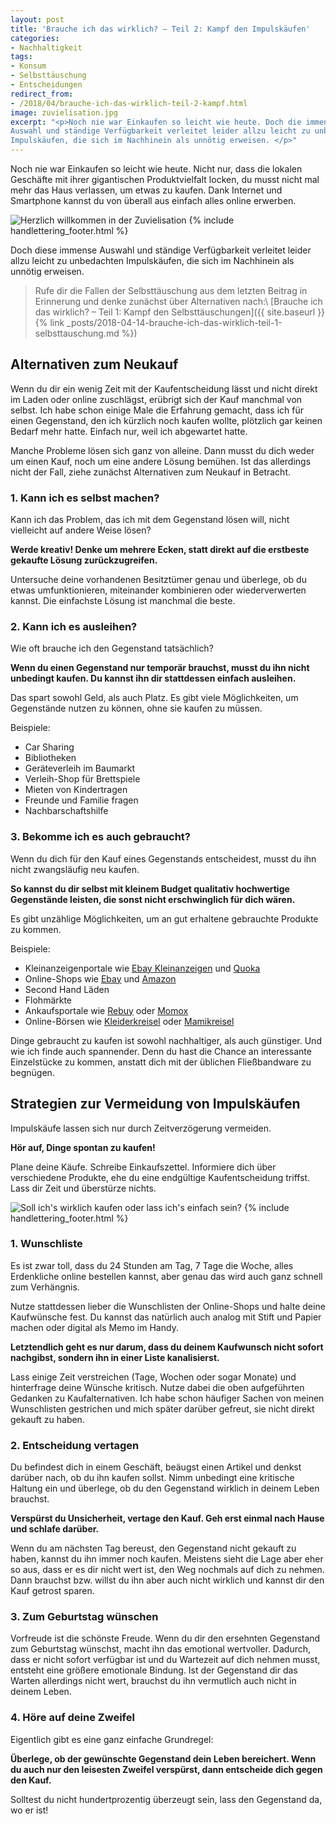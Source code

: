 ```yaml
---
layout: post
title: 'Brauche ich das wirklich? – Teil 2: Kampf den Impulskäufen'
categories:
- Nachhaltigkeit
tags:
- Konsum
- Selbsttäuschung
- Entscheidungen
redirect_from:
- /2018/04/brauche-ich-das-wirklich-teil-2-kampf.html
image: zuvielisation.jpg
excerpt: "<p>Noch nie war Einkaufen so leicht wie heute. Doch die immense
Auswahl und ständige Verfügbarkeit verleitet leider allzu leicht zu unbedachten
Impulskäufen, die sich im Nachhinein als unnötig erweisen. </p>"
---
```


Noch nie war Einkaufen so leicht wie heute. Nicht nur, dass die
lokalen Geschäfte mit ihrer gigantischen Produktvielfalt locken, du
musst nicht mal mehr das Haus verlassen, um etwas zu kaufen. Dank
Internet und Smartphone kannst du von überall aus einfach alles online
erwerben.

![Herzlich willkommen in der Zuvielisation]({{site.baseurl}}/assets/img/posts/zuvielisation.jpg)
{% include handlettering_footer.html %}

Doch diese immense Auswahl und ständige Verfügbarkeit verleitet leider
allzu leicht zu unbedachten Impulskäufen, die sich im Nachhinein als
unnötig erweisen.

> Rufe dir die Fallen der Selbsttäuschung aus dem letzten Beitrag in Erinnerung
und denke zunächst über Alternativen nach:\\
[Brauche ich das wirklich? – Teil 1: Kampf den Selbsttäuschungen]({{ site.baseurl }}{% link _posts/2018-04-14-brauche-ich-das-wirklich-teil-1-selbsttauschung.md %})

## Alternativen zum Neukauf

Wenn du dir ein wenig Zeit mit der Kaufentscheidung lässt und nicht
direkt im Laden oder online zuschlägst, erübrigt sich der Kauf manchmal
von selbst. Ich habe schon einige Male die Erfahrung gemacht, dass ich
für einen Gegenstand, den ich kürzlich noch kaufen wollte, plötzlich gar
keinen Bedarf mehr hatte. Einfach nur, weil ich abgewartet hatte.

Manche Probleme lösen sich ganz von alleine. Dann musst du dich weder um
einen Kauf, noch um eine andere Lösung bemühen. Ist das allerdings nicht
der Fall, ziehe zunächst Alternativen zum Neukauf in Betracht.

### 1. Kann ich es selbst machen?

Kann ich das Problem, das ich mit dem Gegenstand lösen will, nicht
vielleicht auf andere Weise lösen?

**Werde kreativ! Denke um mehrere Ecken, statt direkt auf die erstbeste
gekaufte Lösung zurückzugreifen.**

Untersuche deine vorhandenen Besitztümer genau und überlege, ob du etwas
umfunktionieren, miteinander kombinieren oder wiederverwerten kannst.
Die einfachste Lösung ist manchmal die beste.

### 2. Kann ich es ausleihen?

Wie oft brauche ich den Gegenstand tatsächlich?

**Wenn du einen Gegenstand nur temporär brauchst, musst du ihn nicht
unbedingt kaufen. Du kannst ihn dir stattdessen einfach ausleihen.**

Das spart sowohl Geld, als auch Platz. Es gibt viele Möglichkeiten, um
Gegenstände nutzen zu können, ohne sie kaufen zu müssen.

Beispiele:

-   Car Sharing
-   Bibliotheken
-   Geräteverleih im Baumarkt
-   Verleih-Shop für Brettspiele
-   Mieten von Kindertragen
-   Freunde und Familie fragen
-   Nachbarschaftshilfe

### 3. Bekomme ich es auch gebraucht?

Wenn du dich für den Kauf eines Gegenstands entscheidest, musst du ihn
nicht zwangsläufig neu kaufen.

**So kannst du dir selbst mit kleinem Budget qualitativ hochwertige
Gegenstände leisten, die sonst nicht erschwinglich für dich wären.**

Es gibt unzählige Möglichkeiten, um an gut erhaltene gebrauchte Produkte
zu kommen.

Beispiele:

-   Kleinanzeigenportale wie [Ebay
    Kleinanzeigen](http://ebay-kleinanzeigen.de/) und [Quoka](http://quoka.de/)
-   Online-Shops
    wie [Ebay](http://ebay.de/) und [Amazon](http://amazon.de/)
-   Second Hand Läden
-   Flohmärkte
-   Ankaufsportale
    wie [Rebuy](http://rebuy.de/) oder [Momox](http://momox.de/)
-   Online-Börsen
    wie [Kleiderkreisel](http://www.kleiderkreisel.de/) oder [Mamikreisel](http://www.mamikreisel.de/)

Dinge gebraucht zu kaufen ist sowohl nachhaltiger, als auch günstiger.
Und wie ich finde auch spannender. Denn du hast die Chance an
interessante Einzelstücke zu kommen, anstatt dich mit der üblichen
Fließbandware zu begnügen.

## Strategien zur Vermeidung von Impulskäufen

Impulskäufe lassen sich nur durch Zeitverzögerung vermeiden.

**Hör auf, Dinge spontan zu kaufen!**

Plane deine Käufe. Schreibe Einkaufszettel. Informiere dich über
verschiedene Produkte, ehe du eine endgültige Kaufentscheidung triffst.
Lass dir Zeit und überstürze nichts.

![Soll ich's wirklich kaufen oder lass ich's einfach sein?]({{site.baseurl}}/assets/img/posts/wirklich-kaufen.jpg)
{% include handlettering_footer.html %}

### 1. Wunschliste

Es ist zwar toll, dass du 24 Stunden am Tag, 7 Tage die Woche, alles
Erdenkliche online bestellen kannst, aber genau das wird auch ganz
schnell zum Verhängnis.

Nutze stattdessen lieber die Wunschlisten der Online-Shops und halte
deine Kaufwünsche fest. Du kannst das natürlich auch analog mit Stift
und Papier machen oder digital als Memo im Handy.

**Letztendlich geht es nur darum, dass du deinem Kaufwunsch nicht sofort
nachgibst, sondern ihn in einer Liste kanalisierst.**

Lass einige Zeit verstreichen (Tage, Wochen oder sogar Monate) und
hinterfrage deine Wünsche kritisch. Nutze dabei die oben aufgeführten
Gedanken zu Kaufalternativen. Ich habe schon häufiger Sachen von meinen
Wunschlisten gestrichen und mich später darüber gefreut, sie nicht
direkt gekauft zu haben.

### 2. Entscheidung vertagen

Du befindest dich in einem Geschäft, beäugst einen Artikel und denkst
darüber nach, ob du ihn kaufen sollst. Nimm unbedingt eine kritische
Haltung ein und überlege, ob du den Gegenstand wirklich in deinem Leben
brauchst.

**Verspürst du Unsicherheit, vertage den Kauf. Geh erst einmal nach
Hause und schlafe darüber.**

Wenn du am nächsten Tag bereust, den Gegenstand nicht gekauft zu haben,
kannst du ihn immer noch kaufen. Meistens sieht die Lage aber eher so
aus, dass er es dir nicht wert ist, den Weg nochmals auf dich zu nehmen.
Dann brauchst bzw. willst du ihn aber auch nicht wirklich und kannst dir
den Kauf getrost sparen.

### 3. Zum Geburtstag wünschen

Vorfreude ist die schönste Freude. Wenn du dir den ersehnten Gegenstand
zum Geburtstag wünschst, macht ihn das emotional wertvoller. Dadurch,
dass er nicht sofort verfügbar ist und du Wartezeit auf dich nehmen
musst, entsteht eine größere emotionale Bindung. Ist der Gegenstand dir
das Warten allerdings nicht wert, brauchst du ihn vermutlich auch nicht
in deinem Leben.

### 4. Höre auf deine Zweifel

Eigentlich gibt es eine ganz einfache Grundregel:

**Überlege, ob der gewünschte Gegenstand dein Leben bereichert. Wenn du
auch nur den leisesten Zweifel verspürst, dann entscheide dich gegen den
Kauf.**

Solltest du nicht hundertprozentig überzeugt sein, lass den Gegenstand
da, wo er ist!
